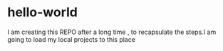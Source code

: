 # hello-world
I am creating this REPO after a long time , to recapsulate the steps.I am going to load my local projects to this place
